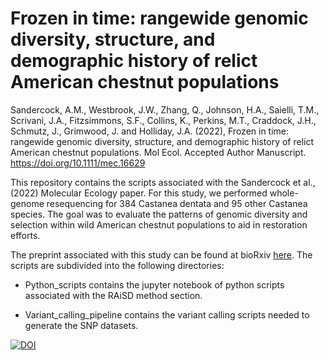 # Frozen in time: rangewide genomic diversity, structure, and demographic history of relict American chestnut populations

Sandercock, A.M., Westbrook, J.W., Zhang, Q., Johnson, H.A., Saielli, T.M., Scrivani, J.A., Fitzsimmons, S.F., Collins, K., Perkins, M.T., Craddock, J.H., Schmutz, J., Grimwood, J. and Holliday, J.A. (2022), Frozen in time: rangewide genomic diversity, structure, and demographic history of relict American chestnut populations. Mol Ecol. Accepted Author Manuscript. https://doi.org/10.1111/mec.16629

This repository contains the scripts associated with the Sandercock et al., (2022) Molecular Ecology paper. For this study, we performed whole-genome resequencing for 384 Castanea dentata and 95 other Castanea species. The goal was to evaluate the patterns of genomic diversity and selection within wild American chestnut populations to aid in restoration efforts.

The preprint associated with this study can be found at bioRxiv [here](https://www.biorxiv.org/content/10.1101/2022.02.11.480151v1). The scripts are subdivided into the following directories:

- Python_scripts contains the jupyter notebook of python scripts associated with the RAiSD method section.

- Variant_calling_pipeline contains the variant calling scripts needed to generate the SNP datasets.



<a href="https://zenodo.org/badge/latestdoi/370865419"><img src="https://zenodo.org/badge/370865419.svg" alt="DOI"></a>
